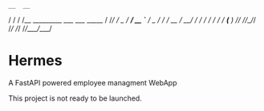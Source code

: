     __  __                             
   / / / /__  _________ ___  ___  _____
  / /_/ / _ \/ ___/ __ `__ \/ _ \/ ___/
 / __  /  __/ /  / / / / / /  __(__  ) 
/_/ /_/\___/_/  /_/ /_/ /_/\___/____/

# Hermes
A FastAPI powered employee managment WebApp

This project is not ready to be launched.